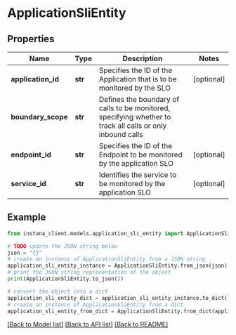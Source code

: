 # ApplicationSliEntity


## Properties

Name | Type | Description | Notes
------------ | ------------- | ------------- | -------------
**application_id** | **str** | Specifies the ID of the Application that is to be monitored by the SLO | [optional] 
**boundary_scope** | **str** | Defines the boundary of calls to be monitored, specifying whether to track all calls or only inbound calls | 
**endpoint_id** | **str** | Specifies the ID of the Endpoint to be monitored by the application SLO | [optional] 
**service_id** | **str** | Identifies the service to be monitored by the application SLO | [optional] 

## Example

```python
from instana_client.models.application_sli_entity import ApplicationSliEntity

# TODO update the JSON string below
json = "{}"
# create an instance of ApplicationSliEntity from a JSON string
application_sli_entity_instance = ApplicationSliEntity.from_json(json)
# print the JSON string representation of the object
print(ApplicationSliEntity.to_json())

# convert the object into a dict
application_sli_entity_dict = application_sli_entity_instance.to_dict()
# create an instance of ApplicationSliEntity from a dict
application_sli_entity_from_dict = ApplicationSliEntity.from_dict(application_sli_entity_dict)
```
[[Back to Model list]](../README.md#documentation-for-models) [[Back to API list]](../README.md#documentation-for-api-endpoints) [[Back to README]](../README.md)


